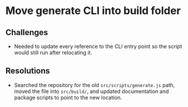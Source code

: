 # Move generate CLI into build folder

## Challenges
- Needed to update every reference to the CLI entry point so the script would still run after relocating it.

## Resolutions
- Searched the repository for the old `src/scripts/generate.js` path, moved the file into `src/build/`, and updated documentation and package scripts to point to the new location.
